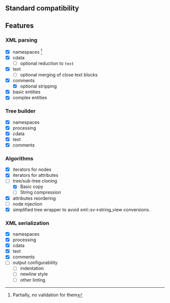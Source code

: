 ## Standard compatibility

## Features

### XML parsing
- [x] namespaces [^1]
- [x] cdata
    - [ ] optional reduction to `text`
- [x] text
    - [ ] optional merging of close text blocks
- [x] comments 
    - [x] optional stripping
- [x] basic entities
- [x] complex entities

### Tree builder
- [x] namespaces
- [x] processing
- [x] cdata
- [x] text
- [x] comments

### Algorithms
- [x] iterators for nodes
- [x] iterators for attributes
- [ ] tree/sub-tree cloning
    - [x] Basic copy
    - [ ] String compression
- [x] attributes reordering
- [ ] node injection
- [x] simplified tree wrapper to avoid xml::sv->string_view conversions.

### XML serialization
- [x] namespaces
- [x] processing
- [x] cdata
- [x] text
- [x] comments
- [ ] output configurability
    - [ ] indentation
    - [ ] newline style
    - [ ] other linting

[^1]: Partially, no validation for them